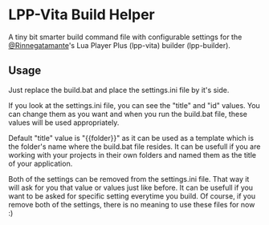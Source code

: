 # LPP-Vita Build Helper
A tiny bit smarter build command file with configurable settings for the [@Rinnegatamante](https://github.com/Rinnegatamante)'s Lua Player Plus (lpp-vita) builder (lpp-builder).

## Usage

Just replace the build.bat and place the settings.ini file by it's side.

If you look at the settings.ini file, you can see the "title" and "id" values. You can change them as you want and when you run the build.bat file, these values will be used appropriately.

Default "title" value is "{{folder}}" as it can be used as a template which is the folder's name where the build.bat file resides. It can be usefull if you are working with your projects in their own folders and named them as the title of your application.

Both of the settings can be removed from the settings.ini file. That way it will ask for you that value or values just like before. It can be usefull if you want to be asked for specific setting everytime you build. Of course, if you remove both of the settings, there is no meaning to use these files for now :)
